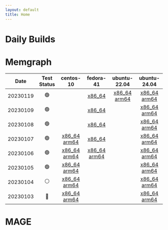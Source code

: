 ```yaml
---
layout: default
title: Home
---
```

# Daily Builds

# Memgraph

| Date | Test Status | centos-10 | fedora-41 | ubuntu-22.04 | ubuntu-24.04 |
|:--:|:--:|:--:|:--:|:--:|:--:|
| 20230119 | 🟢 |    |  [x86_64](https://dhfsudhfuodhfo) |  [x86_64](https://dhfsudhfuodhfo) [arm64](https://dhfsudhfuodasfdasfo) |  [x86_64](https://dhfsudhfuodhfo) [arm64](https://dhfsudhfuodasfdasfo) | 
| 20230109 | 🟢 |    |  [x86_64](https://dhfsudhfuodhfo) |    |  [x86_64](https://dhfsudhfuodhfo) [arm64](https://dhfsudhfuodasfdasfo) | 
| 20230108 | 🟢 |    |  [x86_64](https://dhfsudhfuodhfo) |    |  [x86_64](https://dhfsudhfuodhfo) [arm64](https://dhfsudhfuodasfdasfo) | 
| 20230107 | 🟢 |  [x86_64](https://dhfsudhfuodhfo) [arm64](https://dhfsudhfuodasfdasfo) |  [x86_64](https://dhfsudhfuodhfo) |    |  [x86_64](https://dhfsudhfuodhfo) [arm64](https://dhfsudhfuodasfdasfo) | 
| 20230106 | 🟢 |  [x86_64](https://dhfsudhfuodhfo) [arm64](https://dhfsudhfuodasfdasfo) |  [x86_64](https://dhfsudhfuodhfo) [arm64](https://dhfsudhfuodasfdasfo) |    |  [x86_64](https://dhfsudhfuodhfo) [arm64](https://dhfsudhfuodasfdasfo) | 
| 20230105 | 🟢 |  [x86_64](https://dhfsudhfuodhfo) [arm64](https://dhfsudhfuodasfdasfo) |    |    |  [x86_64](https://dhfsudhfuodhfo) [arm64](https://dhfsudhfuodasfdasfo) | 
| 20230104 | ⚪ |  [x86_64](https://dhfsudhfuodhfo) [arm64](https://dhfsudhfuodasfdasfo) |    |    |  [x86_64](https://dhfsudhfuodhfo) [arm64](https://dhfsudhfuodasfdasfo) | 
| 20230103 | 🔴 |  [x86_64](https://dhfsudhfuodhfo) [arm64](https://dhfsudhfuodasfdasfo) |    |    |  [x86_64](https://dhfsudhfuodhfo) [arm64](https://dhfsudhfuodasfdasfo) | 

# MAGE
